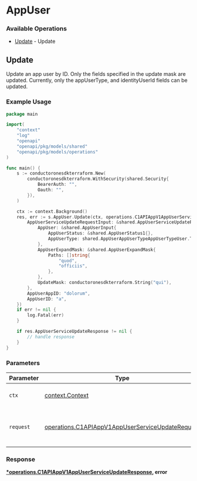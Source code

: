 # AppUser

### Available Operations

* [Update](#update) - Update

## Update

Update an app user by ID. Only the fields specified in the update mask are updated.
 Currently, only the appUserType, and identityUserId fields can be updated.

### Example Usage

```go
package main

import(
	"context"
	"log"
	"openapi"
	"openapi/pkg/models/shared"
	"openapi/pkg/models/operations"
)

func main() {
    s := conductoronesdkterraform.New(
        conductoronesdkterraform.WithSecurity(shared.Security{
            BearerAuth: "",
            Oauth: "",
        }),
    )

    ctx := context.Background()
    res, err := s.AppUser.Update(ctx, operations.C1APIAppV1AppUserServiceUpdateRequest{
        AppUserServiceUpdateRequestInput: &shared.AppUserServiceUpdateRequestInput{
            AppUser: &shared.AppUserInput{
                AppUserStatus: &shared.AppUserStatus1{},
                AppUserType: shared.AppUserAppUserTypeAppUserTypeUser.ToPointer(),
            },
            AppUserExpandMask: &shared.AppUserExpandMask{
                Paths: []string{
                    "quod",
                    "officiis",
                },
            },
            UpdateMask: conductoronesdkterraform.String("qui"),
        },
        AppUserAppID: "dolorum",
        AppUserID: "a",
    })
    if err != nil {
        log.Fatal(err)
    }

    if res.AppUserServiceUpdateResponse != nil {
        // handle response
    }
}
```

### Parameters

| Parameter                                                                                                            | Type                                                                                                                 | Required                                                                                                             | Description                                                                                                          |
| -------------------------------------------------------------------------------------------------------------------- | -------------------------------------------------------------------------------------------------------------------- | -------------------------------------------------------------------------------------------------------------------- | -------------------------------------------------------------------------------------------------------------------- |
| `ctx`                                                                                                                | [context.Context](https://pkg.go.dev/context#Context)                                                                | :heavy_check_mark:                                                                                                   | The context to use for the request.                                                                                  |
| `request`                                                                                                            | [operations.C1APIAppV1AppUserServiceUpdateRequest](../../models/operations/c1apiappv1appuserserviceupdaterequest.md) | :heavy_check_mark:                                                                                                   | The request object to use for the request.                                                                           |


### Response

**[*operations.C1APIAppV1AppUserServiceUpdateResponse](../../models/operations/c1apiappv1appuserserviceupdateresponse.md), error**

